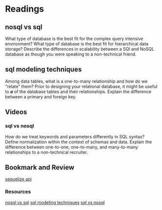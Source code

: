 # Readings

## nosql vs sql

What type of database is the best fit for the complex query intensive environment?
What type of database is the best fit for hierarchical data storage?
Describe the differences in scalability between a SQl and NoSQL database as though you were speaking to a non-technical friend.

## sql modeling techniques

Among data tables, what is a one-to-many relationship and how do we “relate” them?
Prior to designing your relational database, it might be useful to ___a___ of the database tables and their relationships.
Explain the difference between a primary and foreign key.

## Videos

### sql vs nosql

How do we treat keywords and parameters differently in SQL syntax?
Define normalization within the context of schemas and data.
Explain the difference between one-to-one, one-to-many, and many-to-many relationships to a non-technical recruiter.

## Bookmark and Review

[sequelize api](https://sequelize.org/master/)

### Resources

[nosql vs sql](https://www.thegeekstuff.com/2014/01/sql-vs-nosql-db/?utm_source=tuicool)
[sql modeling techniques](https://www.essentialsql.com/get-ready-to-learn-sql-7-simplified-data-modeling/)
[sql vs nosql](https://www.youtube.com/watch?v=ZS_kXvOeQ5Y)

